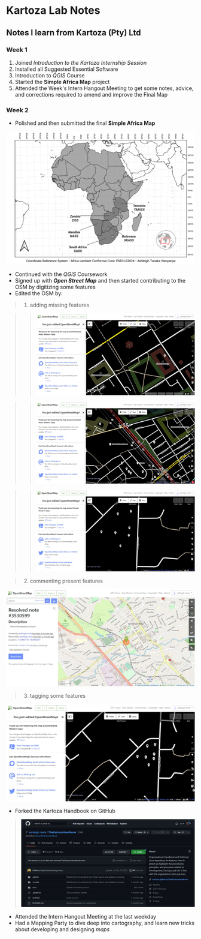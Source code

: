 # Kartoza Lab Notes

## Notes I learn from Kartoza (Pty) Ltd 

### Week 1

1. Joined _Introduction to the Kartoza Internship Session_
2. Installed all Suggested Essential Software
3. Introduction to *QGIS* Course
4. Started the **Simple Africa Map** project
5. Attended the Week's Intern Hangout Meeting to get some notes, advice, and corrections required to amend and improve the Final Map


### Week 2

- Polished and then submitted the final **Simple Africa Map**

![Simple Scale Africa Map!](/pics/Simple%20Africa%20Map.png "Simple Africa Map")

- Continued with the *QGIS* Coursework
- Signed up with ***Open Street Map*** and then started contributing to the OSM by digitizing some features 
- Edited the OSM by:
> 1. adding missing features

 >> ![Open Street Map Area Edit!](/pics/Open%20Street%20Map%20Area%20Edit.jpeg  "Open Street Map Area Edit")

 >> ![Open Street Map Line Edit!](/pics/Open%20Street%20Map%20Line%20Edit.jpeg "Open Street Map Line Edit")

 >> ![Open Street Map Point Edit!](/pics/Open%20Street%20Map%20Point%20Edit.jpeg "Open Street Map Point Edit")

> 2. commenting present features 

![Open Street Map Commenting!](/pics/Open%20Street%20Map%20Comment%20Edit.jpeg "Open Street Map Commenting")

> 3. tagging some features 

![Open Street Map Tagging!](/pics/Open%20Street%20Map%20Tag%20Edit.jpeg "Open Street Map Tagging")

- Forked the Kartoza Handbook on GitHub

> ![Forking Kartoza Handbook!](/pics/Screenshot%20Forking%20Kartoza%20Handbook.jpeg  "Kartoza Handbook Forked")

- Attended the Intern Hangout Meeting at the last weekday
- Had a Mapping Party to dive deep into cartography, and learn new tricks about developing and designing _maps_



